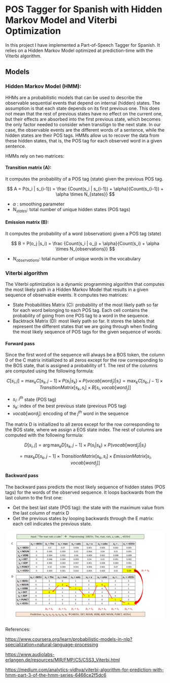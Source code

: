 # POS Tagger for Spanish with Hidden Markov Model and Viterbi Optimization

In this project I have implemented a Part-of-Speech Tagger for Spanish. It relies on a Hidden Markov Model optimized at prediction-time with the Viterbi algorithm.

## Models

### Hidden Markov Model (HMM):

HHMs are a probabilistic models that can be used to describe the observable sequential events that depend on internal (hidden) states. The assumption is that each state depends on its first previous one. This does not mean that the rest of previous states have no effect on the current one, but their effects are absorbed into the first previous state, which becomes the only factor needed to consider when transitign to the next state. 
In our case, the observable events are the different words of a sentence, while the hidden states are their POS tags. HMMs allow us to recover the data from these hidden states, that is, the POS tag for each observed word in a given sentence.

HMMs rely on two matrices:

#### Transition matrix (A): 
It computes the probability of a POS tag (state) given the previous POS tag.

$$ A = P(s_i | s_{i-1}) =  \frac {Count(s_i | s_{i-1}) + \alpha}{Count(s_{i-1}) + \alpha \times N_{states}} $$


*   $\alpha$ : smoothing parameter
*   $N_{states}$: total number of unique hidden states (POS tags)


#### Emission matrix (B):
It computes the probability of a word (observation) given a POS tag (state)

$$ B = P(o_j |s_i) =  \frac {Count(s_i | o_j) + \alpha}{Count(s_i) + \alpha \times N_{observations}} $$


*   $N_{observations}$: total number of unique words in the vocabulary



### Viterbi algorithm

The Viterbi optimization is a dynamic programming algorithm that computes the most likely path in a Hidden Markov Model that results in a given sequence of observable events. It computes two matrices:

*   State Probabilities Matrix (C): probability of the most likely path so far for each word belonging to each POS tag. Each cell contains the probability of going from one POS tag to a word in the sequence.
*   Backtrack Matrix (D): most likely path so far. It stores the labels that represent the different states that we are going through when finding the most likely sequence of POS tags for the given sequence of words.



#### Forward pass

Since the first word of the sequence will always be a BOS token, the column 0 of the C matrix initiallized to all zeros except for the row corresponding to the BOS state, that is assigned a probability of 1. The rest of the columns are computed using the following formula: 

$$ C[s_i, j] = \max_{k} {C[s_k, j-1] \times P(s_i | s_k) \times P(vocab[word_j] | s_i) }  = \max_{k} {C[s_k, j-1] \times TransitionMatrix[s_k, s_i] \times  B[s_i, vocab[word_j]] }$$

*   $s_i$: $i^{th}$ state (POS tag)
*   $s_k$: index of the best previous state (previous POS tag)
*   $vocab[word_j]$: encoding of the $j^{th}$ word in the sequence


The matrix D is initiallized to all zeros except for the row corresponding to the BOS state, where we assign a EOS state index. The rest of columns are computed with the following formula:

$$ D[s_i, j] = \arg\max_{k} {D[s_k, j-1] \times P(s_i | s_k) \times P(vocab[word_j] | s_i) } $$

$$ = \max_{k} {D[s_k, j-1] \times TransitionMatrix[s_k, s_i] \times  EmissionMatrix[s_i, vocab[word_j]] }$$


#### Backward pass

The backward pass predicts the most likely sequence of hidden states (POS tags) for the words of the observed sequence. It loops backwards from the last column to the first one:
*   Get the best last state (POS tag): the state with the maximum value from the last column of matrix D
*   Get the previous states by looping backwards through the E matrix: each cell indicates the previous state.

![backtrack](backtrack.png)

References: 

https://www.coursera.org/learn/probabilistic-models-in-nlp?specialization=natural-language-processing

https://www.audiolabs-erlangen.de/resources/MIR/FMP/C5/C5S3_Viterbi.html

https://medium.com/analytics-vidhya/viterbi-algorithm-for-prediction-with-hmm-part-3-of-the-hmm-series-6466ce2f5dc6

